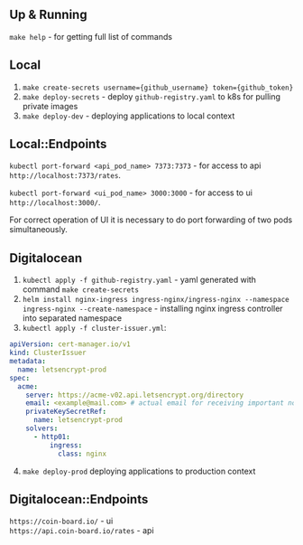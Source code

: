 ## Up & Running

`make help` - for getting full list of commands  

## Local

1. `make create-secrets username={github_username} token={github_token}`
2. `make deploy-secrets` - deploy `github-registry.yaml` to k8s for pulling private images
3. `make deploy-dev` - deploying applications to local context

## Local::Endpoints

`kubectl port-forward <api_pod_name> 7373:7373` - for access to api `http://localhost:7373/rates`.  

`kubectl port-forward <ui_pod_name> 3000:3000`  - for access to ui  `http://localhost:3000/`. 

For correct operation of UI it is necessary to do port forwarding of two pods simultaneously.

## Digitalocean

1. `kubectl apply -f github-registry.yaml` - yaml generated with command `make create-secrets`
2. `helm install nginx-ingress ingress-nginx/ingress-nginx --namespace ingress-nginx --create-namespace` - installing nginx ingress controller into separated namespace
3. `kubectl apply -f cluster-issuer.yml`:
```yml
apiVersion: cert-manager.io/v1
kind: ClusterIssuer
metadata:
  name: letsencrypt-prod
spec:
  acme:
    server: https://acme-v02.api.letsencrypt.org/directory
    email: <example@mail.com> # actual email for receiving important notifications from letsencrypt
    privateKeySecretRef:
      name: letsencrypt-prod
    solvers:
      - http01:
          ingress:
            class: nginx
```
4. `make deploy-prod` deploying applications to production context

## Digitalocean::Endpoints

`https://coin-board.io/` - ui  
`https://api.coin-board.io/rates` - api
   
   
